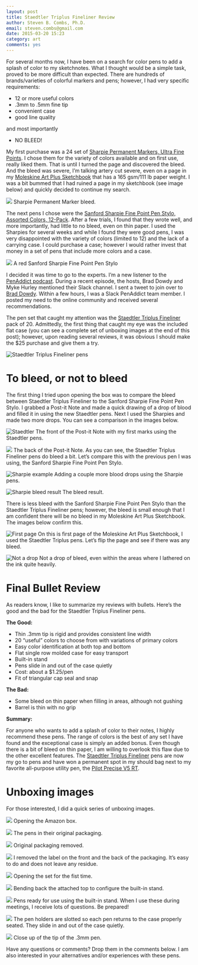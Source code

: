 ```yaml
---
layout: post
title: Staedtler Triplus Fineliner Review
author: Steven B. Combs, Ph.D.
email: steven.combs@gmail.com
date: 2015-03-20 15:23
category: art
comments: yes
---
```

For several months now, I have been on a search for color pens to add a splash of color to my sketchnotes. What I thought would be a simple task, proved to be more difficult than expected. There are hundreds of brands/varieties of colorful markers and pens; however, I had very specific requirements:

* 12 or more useful colors
* .3mm to .5mm fine tip
* convenient case
* good line quality

and most importantly

* NO BLEED!

My first purchase was a 24 set of [Sharpie Permanent Markers, Ultra Fine Points](http://www.amazon.com/gp/product/B003F0WU1Y/ref=as_li_tl?ie=UTF8&camp=1789&creative=390957&creativeASIN=B003F0WU1Y&linkCode=as2&tag=bricinmypockb-20&linkId=NXHV66TAOW4RNZRQ). I chose them for the variety of colors available and on first use, really liked them. That is until I turned the page and discovered the bleed. And the bleed was severe, I’m talking artery cut severe, even on a page in my [Moleskine Art Plus Sketchbook](http://www.amazon.com/gp/product/8883701151/ref=as_li_tl?ie=UTF8&camp=1789&creative=390957&creativeASIN=8883701151&linkCode=as2&tag=bricinmypockb-20&linkId=JHUFGM4S5JKSGLYZ) that has a 165 gsm/111 lb paper weight. I was a bit bummed that I had ruined a page in my sketchbook (see image below) and quickly decided to continue my search. 

![](https://lh4.googleusercontent.com/-RxA_OdCEM14/VQyCwDQRuJI/AAAAAAABaGE/No3CGW72tA8/w1182-h887-no/IMG_7283.jpg)
Sharpie Permanent Marker bleed.

The next pens I chose were the [Sanford Sharpie Fine Point Pen Stylo, Assorted Colors, 12-Pack](http://www.amazon.com/gp/product/B005LU2QAQ/ref=as_li_tl?ie=UTF8&camp=1789&creative=390957&creativeASIN=B005LU2QAQ&linkCode=as2&tag=bricinmypockb-20&linkId=UHQOVLE6PZS6CN32). After a few trials, I found that they wrote well, and more importantly, had little to no bleed, even on thin paper. I used the Sharpies for several weeks and while I found they were good pens, I was very disappointed with the variety of colors (limited to 12) and the lack of a carrying case. I could purchase a case; however I would rather invest that money in a set of pens that include more colors and a case.

![](https://lh6.googleusercontent.com/-ticdKED9A8Y/VQxcQAiRS1I/AAAAAAABaFE/vNqLzJpcU7A/w1026-h770-no/IMG_7276.jpeg)
A red Sanford Sharpie Fine Point Pen Stylo

I decided it was time to go to the experts. I’m a new listener to the [PenAddict podcast](http://5by5.tv/penaddict). During a recent episode, the hosts, Brad Dowdy and Myke Hurley mentioned their Slack channel. I sent a tweet to join over to [Brad Dowdy](https://twitter.com/dowdyism). Within a few hours, I was a Slack PenAddict team member. I posted my need to the online community and received several recommendations. 

The pen set that caught my attention was the [Staedtler Triplus Fineliner](http://www.amazon.com/gp/product/B0007OEE7E/ref=as_li_tl?ie=UTF8&camp=1789&creative=390957&creativeASIN=B0007OEE7E&linkCode=as2&tag=bricinmypockb-20&linkId=OJGJASM2USUU3LHZ) pack of 20. Admittedly, the first thing that caught my eye was the included flat case (you can see a complete set of unboxing images at the end of this post); however, upon reading several reviews, it was obvious I should make the $25 purchase and give them a try.

![Staedtler Triplus Fineliner pens](https://lh6.googleusercontent.com/-uVGOeEgarkA/VQxcMrubSDI/AAAAAAABaEA/xhEJAkuDRsY/w1026-h770-no/IMG_7266.jpeg)

# To bleed, or not to bleed
The first thing I tried upon opening the box was to compare the bleed between Staedtler Triplus Fineliner to the Sanford Sharpie Fine Point Pen Stylo. I grabbed a Post-it Note and made a quick drawing of a drop of blood and filled it in using the new Staedtler pens. Next I used the Sharpies and made two more drops. You can see a comparison in the images below.

![Staedtler](https://lh5.googleusercontent.com/-3w67K3T6xkM/VQxcPRkVwmI/AAAAAAABaE8/8g8-qkou7d4/w1026-h770-no/IMG_7274.jpeg)
The front of the Post-it Note with my first marks using the Staedtler pens.

![](https://lh3.googleusercontent.com/-jtmU933IegM/VQxcPzGptII/AAAAAAABaFI/f39vz80xfMs/w1026-h770-no/IMG_7275.jpeg)
The back of the Post-it Note. As you can see, the Staedtler Triplus Fineliner pens do bleed a bit. Let’s compare this with the previous pen I was using, the Sanford Sharpie Fine Point Pen Stylo.

![Sharpie example](https://lh3.googleusercontent.com/-RTnPVCQDc0U/VQxcQpwyeuI/AAAAAAABaFQ/pZt-7K9uhfw/w1026-h770-no/IMG_7277.jpeg)
Adding a couple more blood drops using the Sharpie pens.

![Sharpie bleed result](https://lh5.googleusercontent.com/-ZdGrRh274RY/VQxcRKu2lsI/AAAAAAABaFU/Yo2UieK6el4/w1026-h770-no/IMG_7278.jpeg)
The bleed result.

There is less bleed with the Sanford Sharpie Fine Point Pen Stylo than the Staedtler Triplus Fineliner pens; however, the bleed is small enough that I am confident there will be no bleed in my Moleskine Art Plus Sketchbook. The images below confirm this.

![First page](https://lh3.googleusercontent.com/-fWegGSmqyP0/VQxcSAdVeBI/AAAAAAABaFg/0ws4yCkTLro/w605-h988-no/IMG_7281.png)
On this is first page of the Moleskine Art Plus Sketchbook, I used the Staedtler Triplus pens. Let’s flip the page and see if there was any bleed.

![Not a drop](https://lh6.googleusercontent.com/-e2YBiTr6158/VQxcS_53V3I/AAAAAAABaFk/JtPgA7rGUJ4/w1026-h841-no/IMG_7282.png)
Not a drop of bleed, even within the areas where I lathered on the ink quite heavily.

# Final Bullet Review
As readers know, I like to summarize my reviews with bullets. Here’s the good and the bad for the Staedtler Triplus Fineliner pens.

**The Good:**

* Thin .3mm tip is rigid and provides consistent line width
* 20 “useful” colors to choose from with variations of primary colors
* Easy color identification at both top and bottom
* Flat single row molded case for easy transport
* Built-in stand
* Pens slide in and out of the case quietly
* Cost: about a $1.25/pen
* Fit of triangular cap seal and snap

**The Bad:**

* Some bleed on thin paper when filling in areas, although not gushing
* Barrel is thin with no grip

**Summary:**

For anyone who wants to add a splash of color to their notes, I highly recommend these pens. The range of colors is the best of any set I have found and the exceptional case is simply an added bonus. Even though there is a bit of bleed on thin paper, I am willing to overlook this flaw due to the other excellent features. The [Staedtler Triplus Fineliner](http://www.amazon.com/gp/product/B0007OEE7E/ref=as_li_tl?ie=UTF8&camp=1789&creative=390957&creativeASIN=B0007OEE7E&linkCode=as2&tag=bricinmypockb-20&linkId=OJGJASM2USUU3LHZ) pens are now my go to pens and have won a permanent spot in my should bag next to my favorite all-purpose utility pen, the [Pilot Precise V5 RT](http://www.amazon.com/gp/product/B001E6A9M8/ref=as_li_tl?ie=UTF8&camp=1789&creative=390957&creativeASIN=B001E6A9M8&linkCode=as2&tag=bricinmypockb-20&linkId=5JXJPJNC37I5EJFL).

# Unboxing images
For those interested, I did a quick series of unboxing images.

![](https://lh3.googleusercontent.com/-ONxziYi2MTo/VQxcMTiHdkI/AAAAAAABaD0/1lMa6-2JEUg/w1026-h770-no/IMG_7264.jpeg)
Opening the Amazon box.

![](https://lh6.googleusercontent.com/-p8eMk-JSW_4/VQxcMZBi7FI/AAAAAAABaD8/SOzES7PoZBY/w1026-h770-no/IMG_7265.jpeg)
The pens in their original packaging.

![](https://lh6.googleusercontent.com/-uVGOeEgarkA/VQxcMrubSDI/AAAAAAABaEA/xhEJAkuDRsY/w1026-h770-no/IMG_7266.jpeg)
Original packaging removed.

![](https://lh6.googleusercontent.com/-VwaSM_FhBmc/VQxcNFFTLcI/AAAAAAABaEE/iaNkKranBz4/w1026-h770-no/IMG_7267.jpeg)
I removed the label on the front and the back of the packaging. It’s easy to do and does not leave any residue.

![](https://lh3.googleusercontent.com/-kpzy-STweb8/VQxcNjTMZFI/AAAAAAABaEU/saUHEwVIX-c/w1026-h770-no/IMG_7268.jpeg)
Opening the set for the fist time.

![](https://lh5.googleusercontent.com/-KGhVVU8qu3U/VQxcN3ORx1I/AAAAAAABaEw/UTKKz1Qn8Z0/w1026-h770-no/IMG_7269.jpeg)
Bending back the attached top to configure the built-in stand.

![](https://lh4.googleusercontent.com/-rrOCAhQQffU/VQxcOQC2OrI/AAAAAAABaEg/Ai8CLWaw_nE/w1026-h770-no/IMG_7270.jpeg)
Pens ready for use using the built-in stand. When I use these during meetings, I receive lots of questions. Be prepared!

![](https://lh6.googleusercontent.com/-K4PwwGE71_s/VQxcOsejy8I/AAAAAAABaEk/B0OTpeG5tc4/w1026-h770-no/IMG_7271.jpeg)
The pen holders are slotted so each pen returns to the case properly seated. They slide in and out of the case quietly.

![](https://lh4.googleusercontent.com/-89Nig6hMbFc/VQxcO0poHWI/AAAAAAABaEs/gVrTT5_FrHU/w1026-h770-no/IMG_7272.jpeg)
Close up of the tip of the .3mm pen.

Have any questions or comments? Drop them in the comments below. I am also interested in your alternatives and/or experiences with these pens.


